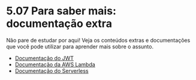 # 5.07 Para saber mais: documentação extra
Não pare de estudar por aqui! Veja os conteúdos extras e documentações que você pode utilizar para aprender mais sobre o assunto.

- [Documentação do JWT](https://jwt.io/introduction)
- [Documentação da AWS Lambda](https://docs.aws.amazon.com/pt_br/lambda/latest/dg/welcome.html)
- [Documentação do Serverless](https://serverless.com/framework/docs/)
